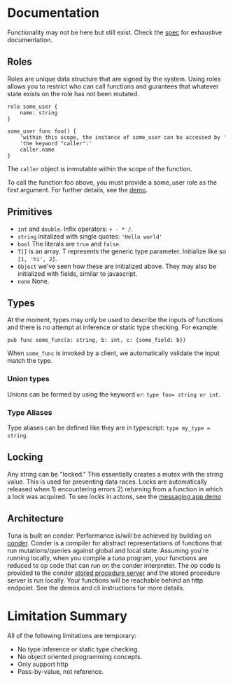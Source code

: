 # Documentation
Functionality may not be here but still exist. Check the [spec](https://github.com/Conder-Systems/tuna-lang/blob/main/tuna-compiler/src/test/language.spec.ts) for exhaustive documentation.

## Roles 
Roles are unique data structure that are signed by the system. Using roles allows you to restrict who can call functions and gurantees that whatever state exists on the role has not been mutated.

```
role some_user {
    name: string
}

some_user func foo() {
    'within this scope, the instance of some_user can be accessed by '
    'the keyword "caller":'
    caller.name
}
```
The `caller` object is immutable within the scope of the function.

To call the function foo above, you must provide a some_user role as the first argument. For further details, see the [demo](./demos/roles/).

## Primitives

- `int` and `double`. Infix operators: `+ - * /`.
- `string` initalized with single quotes: `'Hello world'`
- `bool` The literals are `true` and `false`.
- `T[]` is an array. T represents the generic type parameter. Initialize like so `[1, 'hi', 2]`.
- `Object` we've seen how these are initialized above. They may also be initialized with fields, similar to javascript.
- `none` None.


## Types

At the moment, types may only be used to describe the inputs of functions and there is no attempt at inference or static type checking.
For example:
```
pub func some_func(a: string, b: int, c: {some_field: b})
```

When `some_func` is invoked by a client, we automatically validate the input match the type. 

### Union types
Unions can be formed by using the keyword `or`: `type foo= string or int`.

### Type Aliases

Type aliases can be defined like they are in typescript: `type my_type = string`.

## Locking

Any string can be "locked." This essentially creates a mutex with the string value. This is used for preventing data races. Locks are automatically released when 1) encountering errors 2) returning from a function in which a lock was acquired. To see locks in actons, see the [messaging app demo](./tuna/demos/simple-messenger/main.tuna)

## Architecture
Tuna is built on conder. Performance is/will be achieved by building on [conder](https://github.com/Conder-Systems/conder). Conder is a compiler for abstract representations of functions that run mutations/queries against global and local state. Assuming you're running locally, when you compile a tuna program, your functions are reduced to op code that can run on the conder interpreter. The op code is provided to the conder [stored procedure server](https://hub.docker.com/r/condersystems/sps/tags?page=1&ordering=last_updated) and the stored procedure server is run locally. Your functions will be reachable behind an http endpoint. See the demos and cli instructions for more details. 


# Limitation Summary
All of the following limitations are temporary:
- No type inference or static type checking.
- No object oriented programming concepts.
- Only support http
- Pass-by-value, not reference.


